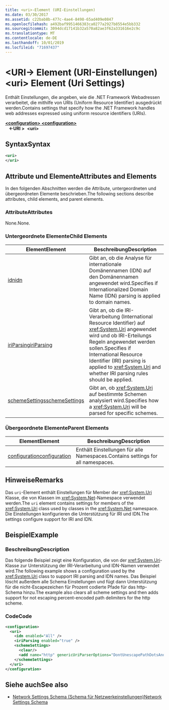 ```yaml
---
title: <uri>-Element (URI-Einstellungen)
ms.date: 03/30/2017
ms.assetid: c22bab8b-477c-4ae4-8498-65ad409e0847
ms.openlocfilehash: a492baf9951466383ca0277a2927b8554e5bb332
ms.sourcegitcommit: 3094dcd17141b32a570a82ae3f62a331616e2c9c
ms.translationtype: MT
ms.contentlocale: de-DE
ms.lasthandoff: 10/01/2019
ms.locfileid: "71697437"
---
```

# <a name="uri-element-uri-settings"></a><span data-ttu-id="1de96-102">\<URI-> Element (URI-Einstellungen)</span><span class="sxs-lookup"><span data-stu-id="1de96-102">\<uri> Element (Uri Settings)</span></span>
<span data-ttu-id="1de96-103">Enthält Einstellungen, die angeben, wie die .NET Framework Webadressen verarbeitet, die mithilfe von URIs (Uniform Resource Identifier) ausgedrückt werden.</span><span class="sxs-lookup"><span data-stu-id="1de96-103">Contains settings that specify how the .NET Framework handles web addresses expressed using uniform resource identifiers (URIs).</span></span>  
  
[<span data-ttu-id="1de96-104"> **\<configuration>** </span><span class="sxs-lookup"><span data-stu-id="1de96-104">**\<configuration>**</span></span>](../configuration-element.md)  
<span data-ttu-id="1de96-105">&nbsp;&nbsp; **\<-URI >**</span><span class="sxs-lookup"><span data-stu-id="1de96-105">&nbsp;&nbsp;**\<uri>**</span></span>  
  
## <a name="syntax"></a><span data-ttu-id="1de96-106">Syntax</span><span class="sxs-lookup"><span data-stu-id="1de96-106">Syntax</span></span>  
  
```xml  
<uri>  
</uri>  
```  
  
## <a name="attributes-and-elements"></a><span data-ttu-id="1de96-107">Attribute und Elemente</span><span class="sxs-lookup"><span data-stu-id="1de96-107">Attributes and Elements</span></span>  
 <span data-ttu-id="1de96-108">In den folgenden Abschnitten werden die Attribute, untergeordneten und übergeordneten Elemente beschrieben.</span><span class="sxs-lookup"><span data-stu-id="1de96-108">The following sections describe attributes, child elements, and parent elements.</span></span>  
  
### <a name="attributes"></a><span data-ttu-id="1de96-109">Attribute</span><span class="sxs-lookup"><span data-stu-id="1de96-109">Attributes</span></span>  
 <span data-ttu-id="1de96-110">None.</span><span class="sxs-lookup"><span data-stu-id="1de96-110">None.</span></span>  
  
### <a name="child-elements"></a><span data-ttu-id="1de96-111">Untergeordnete Elemente</span><span class="sxs-lookup"><span data-stu-id="1de96-111">Child Elements</span></span>  
  
|<span data-ttu-id="1de96-112">**Element**</span><span class="sxs-lookup"><span data-stu-id="1de96-112">**Element**</span></span>|<span data-ttu-id="1de96-113">**Beschreibung**</span><span class="sxs-lookup"><span data-stu-id="1de96-113">**Description**</span></span>|  
|-----------------|---------------------|  
|[<span data-ttu-id="1de96-114">idn</span><span class="sxs-lookup"><span data-stu-id="1de96-114">idn</span></span>](idn-element-uri-settings.md)|<span data-ttu-id="1de96-115">Gibt an, ob die Analyse für internationale Domänennamen (IDN) auf den Domänennamen angewendet wird.</span><span class="sxs-lookup"><span data-stu-id="1de96-115">Specifies if Internationalized Domain Name (IDN) parsing is applied to domain names.</span></span>|  
|[<span data-ttu-id="1de96-116">iriParsing</span><span class="sxs-lookup"><span data-stu-id="1de96-116">iriParsing</span></span>](iriparsing-element-uri-settings.md)|<span data-ttu-id="1de96-117">Gibt an, ob die IRI-Verarbeitung (International Resource Identifier) auf <xref:System.Uri> angewendet wird und ob IRI-Erteilungs Regeln angewendet werden sollen.</span><span class="sxs-lookup"><span data-stu-id="1de96-117">Specifies if International Resource Identifier (IRI) parsing is applied to <xref:System.Uri> and whether IRI parsing rules should be applied.</span></span>|  
|[<span data-ttu-id="1de96-118">schemeSettings</span><span class="sxs-lookup"><span data-stu-id="1de96-118">schemeSettings</span></span>](schemesettings-element-uri-settings.md)|<span data-ttu-id="1de96-119">Gibt an, ob <xref:System.Uri> auf bestimmte Schemen analysiert wird.</span><span class="sxs-lookup"><span data-stu-id="1de96-119">Specifies how a <xref:System.Uri> will be parsed for specific schemes.</span></span>|  
  
### <a name="parent-elements"></a><span data-ttu-id="1de96-120">Übergeordnete Elemente</span><span class="sxs-lookup"><span data-stu-id="1de96-120">Parent Elements</span></span>  
  
|<span data-ttu-id="1de96-121">**Element**</span><span class="sxs-lookup"><span data-stu-id="1de96-121">**Element**</span></span>|<span data-ttu-id="1de96-122">**Beschreibung**</span><span class="sxs-lookup"><span data-stu-id="1de96-122">**Description**</span></span>|  
|-----------------|---------------------|  
|[<span data-ttu-id="1de96-123">configuration</span><span class="sxs-lookup"><span data-stu-id="1de96-123">configuration</span></span>](../configuration-element.md)|<span data-ttu-id="1de96-124">Enthält Einstellungen für alle Namespaces.</span><span class="sxs-lookup"><span data-stu-id="1de96-124">Contains settings for all namespaces.</span></span>|  
  
## <a name="remarks"></a><span data-ttu-id="1de96-125">Hinweise</span><span class="sxs-lookup"><span data-stu-id="1de96-125">Remarks</span></span>  
 <span data-ttu-id="1de96-126">Das `uri`-Element enthält Einstellungen für Member der <xref:System.Uri> Klasse, die von Klassen im <xref:System.Net>-Namespace verwendet werden.</span><span class="sxs-lookup"><span data-stu-id="1de96-126">The `uri` element contains settings for members of the <xref:System.Uri> class used by classes in the <xref:System.Net> namespace.</span></span> <span data-ttu-id="1de96-127">Die Einstellungen konfigurieren die Unterstützung für IRI und IDN.</span><span class="sxs-lookup"><span data-stu-id="1de96-127">The settings configure support for IRI and IDN.</span></span>  
  
## <a name="example"></a><span data-ttu-id="1de96-128">Beispiel</span><span class="sxs-lookup"><span data-stu-id="1de96-128">Example</span></span>  
  
### <a name="description"></a><span data-ttu-id="1de96-129">Beschreibung</span><span class="sxs-lookup"><span data-stu-id="1de96-129">Description</span></span>  
 <span data-ttu-id="1de96-130">Das folgende Beispiel zeigt eine Konfiguration, die von der <xref:System.Uri>-Klasse zur Unterstützung der IRI-Verarbeitung und IDN-Namen verwendet wird.</span><span class="sxs-lookup"><span data-stu-id="1de96-130">The following example shows a configuration used by the <xref:System.Uri> class to support IRI parsing and IDN names.</span></span> <span data-ttu-id="1de96-131">Das Beispiel löscht außerdem alle Schema Einstellungen und fügt dann Unterstützung für die nicht-Escapezeichen für Prozent codierte Pfade für das http-Schema hinzu.</span><span class="sxs-lookup"><span data-stu-id="1de96-131">The example also clears all scheme settings and then adds support for not escaping percent-encoded path delimiters for the http scheme.</span></span>  
  
### <a name="code"></a><span data-ttu-id="1de96-132">Code</span><span class="sxs-lookup"><span data-stu-id="1de96-132">Code</span></span>  
  
```xml  
<configuration>  
  <uri>  
    <idn enabled="All" />  
    <iriParsing enabled="true" />  
    <schemeSettings>  
      <clear/>  
      <add name="http" genericUriParserOptions="DontUnescapePathDotsAndSlashes"/>  
    </schemeSettings>  
  </uri>  
</configuration>  
```  
  
## <a name="see-also"></a><span data-ttu-id="1de96-133">Siehe auch</span><span class="sxs-lookup"><span data-stu-id="1de96-133">See also</span></span>

- [<span data-ttu-id="1de96-134">Network Settings Schema (Schema für Netzwerkeinstellungen)</span><span class="sxs-lookup"><span data-stu-id="1de96-134">Network Settings Schema</span></span>](index.md)
